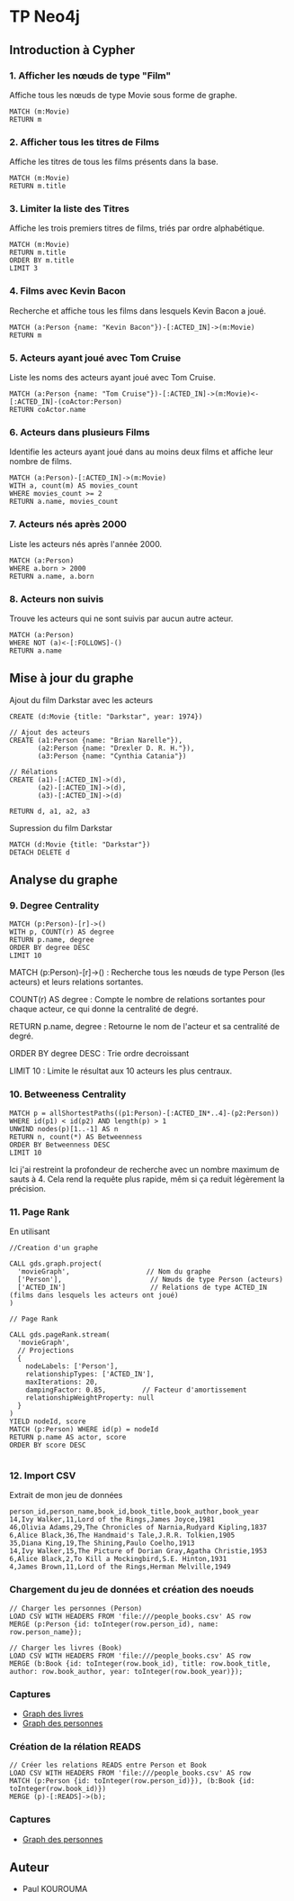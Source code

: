 # TP Neo4j

## Introduction à Cypher 

### 1. Afficher les nœuds de type "Film"

Affiche tous les nœuds de type Movie sous forme de graphe.

```cypher
MATCH (m:Movie) 
RETURN m
```

### 2. Afficher tous les titres de Films

Affiche les titres de tous les films présents dans la base.

```cypher
MATCH (m:Movie) 
RETURN m.title
```

### 3. Limiter la liste des Titres

Affiche les trois premiers titres de films, triés par ordre alphabétique.

```cypher
MATCH (m:Movie) 
RETURN m.title 
ORDER BY m.title 
LIMIT 3
```

### 4. Films avec Kevin Bacon

Recherche et affiche tous les films dans lesquels Kevin Bacon a joué.

```cypher
MATCH (a:Person {name: "Kevin Bacon"})-[:ACTED_IN]->(m:Movie) 
RETURN m
```

### 5. Acteurs ayant joué avec Tom Cruise

Liste les noms des acteurs ayant joué avec Tom Cruise.

```cypher
MATCH (a:Person {name: "Tom Cruise"})-[:ACTED_IN]->(m:Movie)<-[:ACTED_IN]-(coActor:Person)
RETURN coActor.name
```

### 6. Acteurs dans plusieurs Films

Identifie les acteurs ayant joué dans au moins deux films et affiche leur nombre de films.

```cypher
MATCH (a:Person)-[:ACTED_IN]->(m:Movie)
WITH a, count(m) AS movies_count
WHERE movies_count >= 2
RETURN a.name, movies_count
```

### 7. Acteurs nés après 2000

Liste les acteurs nés après l'année 2000.

```cypher
MATCH (a:Person)
WHERE a.born > 2000
RETURN a.name, a.born
```

### 8. Acteurs non suivis

Trouve les acteurs qui ne sont suivis par aucun autre acteur.

```cypher
MATCH (a:Person)
WHERE NOT (a)<-[:FOLLOWS]-()
RETURN a.name
```

## Mise à jour du graphe 
Ajout du film Darkstar avec les acteurs

```cypher
CREATE (d:Movie {title: "Darkstar", year: 1974})

// Ajout des acteurs 
CREATE (a1:Person {name: "Brian Narelle"}),
       (a2:Person {name: "Drexler D. R. H."}),
       (a3:Person {name: "Cynthia Catania"})

// Rélations
CREATE (a1)-[:ACTED_IN]->(d),
       (a2)-[:ACTED_IN]->(d),
       (a3)-[:ACTED_IN]->(d)

RETURN d, a1, a2, a3
```

Supression du film Darkstar

```cypher
MATCH (d:Movie {title: "Darkstar"})
DETACH DELETE d
```


## Analyse du graphe 

### 9. Degree Centrality

```cypher
MATCH (p:Person)-[r]->()
WITH p, COUNT(r) AS degree
RETURN p.name, degree
ORDER BY degree DESC
LIMIT 10

```

MATCH (p:Person)-[r]->() : Recherche tous les nœuds de type Person (les acteurs) et leurs relations sortantes.

COUNT(r) AS degree : Compte le nombre de relations sortantes pour chaque acteur, ce qui donne la centralité de degré.

RETURN p.name, degree : Retourne le nom de l'acteur et sa centralité de degré.

ORDER BY degree DESC : Trie ordre decroissant

LIMIT 10 : Limite le résultat aux 10 acteurs les plus centraux.


### 10. Betweeness Centrality

```cypher
MATCH p = allShortestPaths((p1:Person)-[:ACTED_IN*..4]-(p2:Person))
WHERE id(p1) < id(p2) AND length(p) > 1
UNWIND nodes(p)[1..-1] AS n
RETURN n, count(*) AS Betweenness
ORDER BY Betweenness DESC
LIMIT 10

```

Ici j'ai restreint la profondeur de recherche avec un nombre maximum de sauts à 4. Cela rend la requête plus rapide, mêm si ça reduit légèrement la précision.

### 11. Page Rank
En utilisant 

```cypher
//Creation d'un graphe 

CALL gds.graph.project(
  'movieGraph',                   // Nom du graphe 
  ['Person'],                      // Nœuds de type Person (acteurs)
  ['ACTED_IN']                     // Relations de type ACTED_IN (films dans lesquels les acteurs ont joué)
)

// Page Rank

CALL gds.pageRank.stream(
  'movieGraph', 
  // Projections                 
  {
    nodeLabels: ['Person'],      
    relationshipTypes: ['ACTED_IN'], 
    maxIterations: 20,           
    dampingFactor: 0.85,         // Facteur d'amortissement
    relationshipWeightProperty: null 
  }
)
YIELD nodeId, score
MATCH (p:Person) WHERE id(p) = nodeId
RETURN p.name AS actor, score
ORDER BY score DESC


```


### 12. Import CSV

Extrait de mon jeu de données

```csv
person_id,person_name,book_id,book_title,book_author,book_year
14,Ivy Walker,11,Lord of the Rings,James Joyce,1981
46,Olivia Adams,29,The Chronicles of Narnia,Rudyard Kipling,1837
6,Alice Black,36,The Handmaid's Tale,J.R.R. Tolkien,1905
35,Diana King,19,The Shining,Paulo Coelho,1913
14,Ivy Walker,15,The Picture of Dorian Gray,Agatha Christie,1953
6,Alice Black,2,To Kill a Mockingbird,S.E. Hinton,1931
4,James Brown,11,Lord of the Rings,Herman Melville,1949

```


### Chargement du jeu de données et création des noeuds

```cypher
// Charger les personnes (Person)
LOAD CSV WITH HEADERS FROM 'file:///people_books.csv' AS row
MERGE (p:Person {id: toInteger(row.person_id), name: row.person_name});

// Charger les livres (Book)
LOAD CSV WITH HEADERS FROM 'file:///people_books.csv' AS row
MERGE (b:Book {id: toInteger(row.book_id), title: row.book_title, author: row.book_author, year: toInteger(row.book_year)});

```

### Captures

- [Graph des livres](https://github.com/kouroumapaul/Tp_Neo4j/blob/master/books.svg)
- [Graph des personnes](https://github.com/kouroumapaul/Tp_Neo4j/blob/master/persons.svg)



### Création de la rélation READS

```cypher
// Créer les relations READS entre Person et Book
LOAD CSV WITH HEADERS FROM 'file:///people_books.csv' AS row
MATCH (p:Person {id: toInteger(row.person_id)}), (b:Book {id: toInteger(row.book_id)})
MERGE (p)-[:READS]->(b);

```

### Captures


- [Graph des personnes](https://github.com/kouroumapaul/Tp_Neo4j/blob/master/graph.svg?raw)



## Auteur

- Paul KOUROUMA

